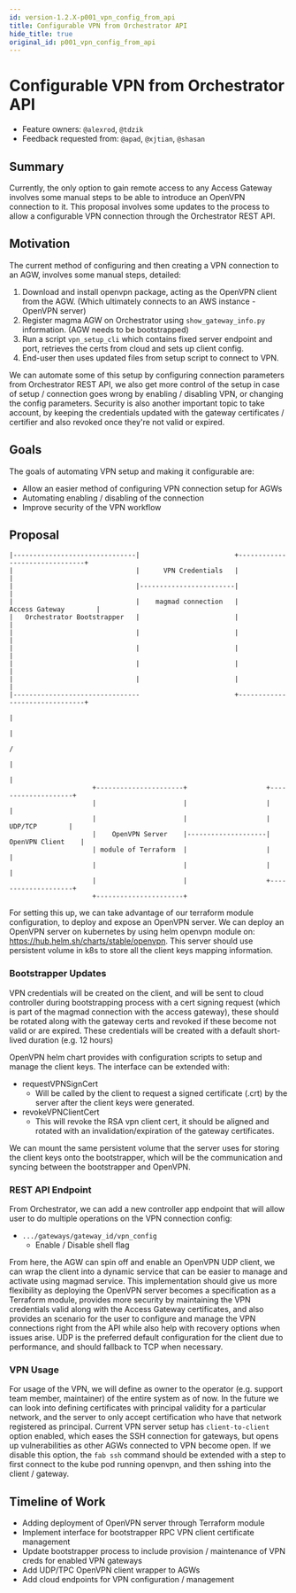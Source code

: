 ```yaml
---
id: version-1.2.X-p001_vpn_config_from_api
title: Configurable VPN from Orchestrator API
hide_title: true
original_id: p001_vpn_config_from_api
---
```


# Configurable VPN from Orchestrator API

- Feature owners: `@alexrod`, `@tdzik`
- Feedback requested from: `@apad`, `@xjtian`, `@shasan`

## Summary

Currently, the only option to gain remote access to any Access Gateway involves some manual steps to be able to introduce an OpenVPN connection to it. This proposal involves some updates to the process to allow a configurable VPN connection through the Orchestrator REST API.

## Motivation

The current method of configuring and then creating a VPN connection to an AGW, involves some manual steps, detailed:

1. Download and install openvpn package, acting as the OpenVPN client from the AGW. (Which ultimately connects to an AWS instance - OpenVPN server)
2. Register magma AGW on Orchestrator using `show_gateway_info.py` information. (AGW needs to be bootstrapped)
3. Run a script `vpn_setup_cli` which contains fixed server endpoint and port, retrieves the certs from cloud and sets up client config.
4. End-user then uses updated files from setup script to connect to VPN.

We can automate some of this setup by configuring connection parameters from Orchestrator REST API, we also get more control of the setup in case of setup / connection goes wrong by enabling / disabling VPN, or changing the config parameters. Security is also another important topic to take account, by keeping the credentials updated with the gateway certificates / certifier and also revoked once they're not valid or expired.

## Goals

The goals of automating VPN setup and making it configurable are:

- Allow an easier method of configuring VPN connection setup for AGWs
- Automating enabling / disabling of the connection
- Improve security of the VPN workflow

## Proposal

```
|-------------------------------|                        +-------------------------------+
|                               |      VPN Credentials   |                               |
|                               |------------------------|                               |
|                               |    magmad connection   |         Access Gateway        |
|   Orchestrator Bootstrapper   |                        |                               |
|                               |                        |                               |
|                               |                        |                               |
|                               |                        |                               |
|                               |                        |                               |
|--------------------------------                        +-------------------------------+
                                                                          |
                                                                          |
                                                                          /
                                                                         |
                                                                         |
                     +----------------------+                    +--------------------+
                     |                      |                    |                    |
                     |                      |                    |     UDP/TCP        |
                     |    OpenVPN Server    |--------------------|  OpenVPN Client    |
                     | module of Terraform  |                    |                    |
                     |                      |                    |                    |
                     |                      |                    +--------------------+
                     +----------------------+
```

For setting this up, we can take advantage of our terraform module configuration, to deploy and expose an OpenVPN server.
We can deploy an OpenVPN server on kubernetes by using helm openvpn module on: https://hub.helm.sh/charts/stable/openvpn. This server should use persistent volume in k8s to store all the client keys mapping information.

### Bootstrapper Updates

VPN credentials will be created on the client, and will be sent to cloud controller during bootstrapping process with a cert signing request (which is part of the magmad connection with the access gateway), these should be rotated along with the gateway certs and revoked if these become not valid or are expired. These credentials will be created with a default short-lived duration (e.g. 12 hours)


OpenVPN helm chart provides with configuration scripts to setup and manage the client keys. The interface can be extended with:
- requestVPNSignCert
  - Will be called by the client to request a signed certificate (.crt) by the server after the client keys were generated.
- revokeVPNClientCert
  - This will revoke the RSA vpn client cert, it should be aligned and rotated with an invalidation/expiration of the gateway certificates.

We can mount the same persistent volume that the server uses for storing the client keys onto the bootstrapper, which will be the communication and syncing between the bootstrapper and OpenVPN.

### REST API Endpoint

From Orchestrator, we can add a new controller app endpoint that will allow user to do multiple operations on the VPN connection config:
- `.../gateways/gateway_id/vpn_config`
  - Enable / Disable shell flag

From here, the AGW can spin off and enable an OpenVPN UDP client, we can wrap the client into a dynamic service that can be easier to manage and activate using magmad service. This implementation should give us more flexibility as deploying the OpenVPN server becomes a specification as a Terraform module, provides more security by maintaining the VPN credentials valid along with the Access Gateway certificates, and also provides an scenario for the user to configure and manage the VPN connections right from the API while also help with recovery options when issues arise. UDP is the preferred default configuration for the client due to performance, and should fallback to TCP when necessary.

### VPN Usage

For usage of the VPN, we will define as owner to the operator (e.g. support team member, maintainer) of the entire system as of now. In the future we can look into defining certificates with principal validity for a particular network, and the server to only accept certification who have that network registered as principal.
Current VPN server setup has `client-to-client` option enabled, which eases the SSH connection for gateways, but opens up vulnerabilities as other AGWs connected to VPN become open. If we disable this option, the `fab ssh` command should be extended with a step to first connect to the kube pod running openvpn, and then sshing into the client / gateway.

## Timeline of Work

- Adding deployment of OpenVPN server through Terraform module
- Implement interface for bootstrapper RPC VPN client certificate management
- Update bootstrapper process to include provision / maintenance of VPN creds for enabled VPN gateways
- Add UDP/TPC OpenVPN client wrapper to AGWs
- Add cloud endpoints for VPN configuration / management
